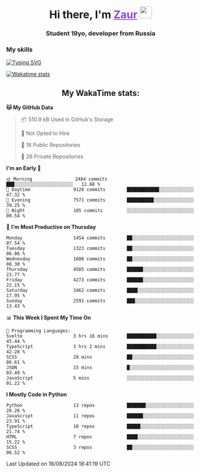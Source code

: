 <h1 align="center">
    Hi there, I'm 
    <a href="https://t.me/litera11yme" target="_blank" style="color: #8C43EA">Zaur</a>
    <img src="https://github.com/blackcater/blackcater/raw/main/images/Hi.gif" height="32">
</h1>

<h3 align="center">
    Student 19yo, developer from Russia
</h3>  

### **My skills**
[![Typing SVG](https://readme-typing-svg.herokuapp.com?font=Oxanium&duration=3000&pause=1500&color=8C43EA&height=30&lines=JavaScript/TypeScript:+React.js,+Next.js;HTML+(PUG),+CSS+(SCSS);Python:+FastAPI,+Flask,+Aiogram,+Telethon;SQL:+PostgreSQL,+SQLite)](https://git.io/typing-svg)

[![Wakatime stats](https://github-readme-stats.vercel.app/api/wakatime?username=skyguy&hide_title=true&show_icons=true&title_color=8C43EA&icon_color=BE57EA&bg_color=30,191919,341b56&text_color=B1B1B1&border_radius=10&hide_border=true)](https://github.com/anuraghazra/github-readme-stats)


<h2 align="center"> My WakaTime stats: </h2>

<!--START_SECTION:waka-->
**🐱 My GitHub Data** 

> 📦 510.9 kB Used in GitHub's Storage 
 > 
> 🚫 Not Opted to Hire
 > 
> 📜 18 Public Repositories 
 > 
> 🔑 26 Private Repositories 
 > 
**I'm an Early 🐤** 

```text
🌞 Morning                2484 commits        ███░░░░░░░░░░░░░░░░░░░░░░   12.88 % 
🌆 Daytime                9128 commits        ████████████░░░░░░░░░░░░░   47.32 % 
🌃 Evening                7571 commits        ██████████░░░░░░░░░░░░░░░   39.25 % 
🌙 Night                  105 commits         ░░░░░░░░░░░░░░░░░░░░░░░░░   00.54 % 
```
📅 **I'm Most Productive on Thursday** 

```text
Monday                   1454 commits        ██░░░░░░░░░░░░░░░░░░░░░░░   07.54 % 
Tuesday                  1323 commits        ██░░░░░░░░░░░░░░░░░░░░░░░   06.86 % 
Wednesday                1600 commits        ██░░░░░░░░░░░░░░░░░░░░░░░   08.30 % 
Thursday                 4585 commits        ██████░░░░░░░░░░░░░░░░░░░   23.77 % 
Friday                   4273 commits        ██████░░░░░░░░░░░░░░░░░░░   22.15 % 
Saturday                 3462 commits        ████░░░░░░░░░░░░░░░░░░░░░   17.95 % 
Sunday                   2591 commits        ███░░░░░░░░░░░░░░░░░░░░░░   13.43 % 
```


📊 **This Week I Spent My Time On** 

```text
💬 Programming Languages: 
Svelte                   3 hrs 16 mins       ███████████░░░░░░░░░░░░░░   45.44 % 
TypeScript               3 hrs 2 mins        ███████████░░░░░░░░░░░░░░   42.28 % 
SCSS                     28 mins             ██░░░░░░░░░░░░░░░░░░░░░░░   06.61 % 
JSON                     15 mins             █░░░░░░░░░░░░░░░░░░░░░░░░   03.49 % 
JavaScript               5 mins              ░░░░░░░░░░░░░░░░░░░░░░░░░   01.22 % 
```

**I Mostly Code in Python** 

```text
Python                   13 repos            ███████░░░░░░░░░░░░░░░░░░   28.26 % 
JavaScript               11 repos            ██████░░░░░░░░░░░░░░░░░░░   23.91 % 
TypeScript               10 repos            █████░░░░░░░░░░░░░░░░░░░░   21.74 % 
HTML                     7 repos             ████░░░░░░░░░░░░░░░░░░░░░   15.22 % 
SCSS                     3 repos             ██░░░░░░░░░░░░░░░░░░░░░░░   06.52 % 
```




 Last Updated on 16/08/2024 18:41:19 UTC
<!--END_SECTION:waka-->
